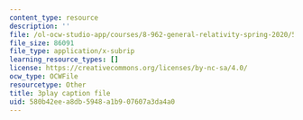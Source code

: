 ```yaml
---
content_type: resource
description: ''
file: /ol-ocw-studio-app/courses/8-962-general-relativity-spring-2020/580b42eea8db5948a1b907607a3da4a0_4QPKWFme0k4.vtt
file_size: 86091
file_type: application/x-subrip
learning_resource_types: []
license: https://creativecommons.org/licenses/by-nc-sa/4.0/
ocw_type: OCWFile
resourcetype: Other
title: 3play caption file
uid: 580b42ee-a8db-5948-a1b9-07607a3da4a0
---
```

